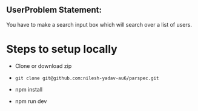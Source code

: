 ## UserProblem Statement:

You have to make a search input box which will search over a list of users.

# Steps to setup locally

- Clone or download zip

- `git clone git@github.com:nilesh-yadav-au6/parspec.git`

- npm install

- npm run dev
